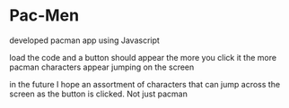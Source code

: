 # Pac-Men
developed pacman app using Javascript 

load the code and a button should appear the more you click it the more pacman characters appear jumping on the screen

in the future I hope an assortment of characters that can jump across the screen as the button is clicked.  Not just pacman
